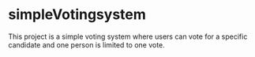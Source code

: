 # simpleVotingsystem
This project is a simple voting system where users can vote for a specific candidate and one person is limited to one vote.
